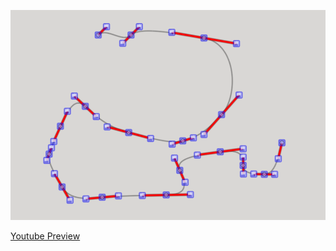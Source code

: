 <p align="center">
    <img src="https://github.com/R3voA3/PathGenerator/blob/main/preview.png">
</p>

[Youtube Preview](https://www.youtube.com/watch?v=ukiXM51xO8s)
